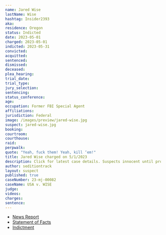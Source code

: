 ```yaml
---
name: Jared Wise
lastName: Wise
hashtag: Insider2393
aka:
residence: Oregon
status: Indicted
date: 2023-05-01
charged: 2023-05-01
indicted: 2023-05-31
convicted:
acquitted:
sentenced:
dismissed:
deceased:
plea_hearing:
trial_date:
trial_type:
jury_selection:
sentencing:
status_conference:
age:
occupation: Former FBI Special Agent
affiliations:
jurisdiction: Federal
image: /images/preview/jared-wise.jpg
suspect: jared-wise.jpg
booking:
courtroom:
courthouse:
raid:
perpwalk:
quote: "Yeah, fuck them! Yeah, kill ‘em!"
title: Jared Wise charged on 5/1/2023
description: Click for latest case details. Suspects innocent until proven guilty.
author: seditiontrack
layout: suspect
published: true
caseNumber: 23-mj-00082
caseName: USA v. WISE
judge:
videos:
charges:
sentence:
---
```


- [News Report](https://www.nbcnews.com/politics/justice-department/fbi-says-former-agent-arrested-jan-6-called-officers-nazis-rcna82567)
- [Statement of Facts](https://storage.courtlistener.com/recap/gov.uscourts.ord.173019/gov.uscourts.ord.173019.1.1.pdf)
- [Indictment](https://storage.courtlistener.com/recap/gov.uscourts.dcd.255972/gov.uscourts.dcd.255972.9.0.pdf)
